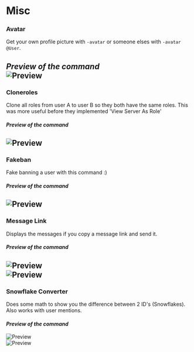 # Misc

### Avatar
Get your own profile picture with `-avatar` or someone elses with `-avatar @User`.

*Preview of the command*  
![Preview](https://i.imgur.com/n4DY85k.png)  
---

### Cloneroles
Clone all roles from user A to user B so they both have the same roles. This was more useful before they implemented 'View Server As Role'

#### *Preview of the command*  
![Preview](https://i.imgur.com/vUacObB.gif)  
---

### Fakeban
Fake banning a user with this command :)

#### *Preview of the command*  
![Preview](https://i.imgur.com/BF08GMo.png)  
---

### Message Link
Displays the messages if you copy a message link and send it.

#### *Preview of the command*  
![Preview](https://i.imgur.com/S3ZBXY1.gif)  
![Preview](https://i.imgur.com/Oa2Yyxa.gif)  
---

### Snowflake Converter
Does some math to show you the difference between 2 ID's (Snowflakes). Also works with user mentions.

#### *Preview of the command*  
![Preview](https://i.imgur.com/RlVeP4S.png)  
![Preview](https://i.imgur.com/O4UgpBO.png)  